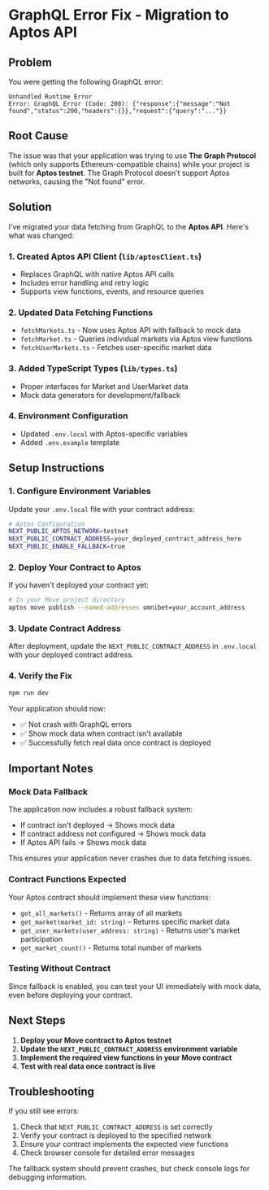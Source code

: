 # GraphQL Error Fix - Migration to Aptos API

## Problem

You were getting the following GraphQL error:
```
Unhandled Runtime Error
Error: GraphQL Error (Code: 200): {"response":{"message":"Not found","status":200,"headers":{}},"request":{"query":"..."}}
```

## Root Cause

The issue was that your application was trying to use **The Graph Protocol** (which only supports Ethereum-compatible chains) while your project is built for **Aptos testnet**. The Graph Protocol doesn't support Aptos networks, causing the "Not found" error.

## Solution

I've migrated your data fetching from GraphQL to the **Aptos API**. Here's what was changed:

### 1. Created Aptos API Client (`lib/aptosClient.ts`)
- Replaces GraphQL with native Aptos API calls
- Includes error handling and retry logic
- Supports view functions, events, and resource queries

### 2. Updated Data Fetching Functions
- `fetchMarkets.ts` - Now uses Aptos API with fallback to mock data
- `fetchMarket.ts` - Queries individual markets via Aptos view functions
- `fetchUserMarkets.ts` - Fetches user-specific market data

### 3. Added TypeScript Types (`lib/types.ts`)
- Proper interfaces for Market and UserMarket data
- Mock data generators for development/fallback

### 4. Environment Configuration
- Updated `.env.local` with Aptos-specific variables
- Added `.env.example` template

## Setup Instructions

### 1. Configure Environment Variables

Update your `.env.local` file with your contract address:

```bash
# Aptos Configuration
NEXT_PUBLIC_APTOS_NETWORK=testnet
NEXT_PUBLIC_CONTRACT_ADDRESS=your_deployed_contract_address_here
NEXT_PUBLIC_ENABLE_FALLBACK=true
```

### 2. Deploy Your Contract to Aptos

If you haven't deployed your contract yet:

```bash
# In your Move project directory
aptos move publish --named-addresses omnibet=your_account_address
```

### 3. Update Contract Address

After deployment, update the `NEXT_PUBLIC_CONTRACT_ADDRESS` in `.env.local` with your deployed contract address.

### 4. Verify the Fix

```bash
npm run dev
```

Your application should now:
- ✅ Not crash with GraphQL errors
- ✅ Show mock data when contract isn't available
- ✅ Successfully fetch real data once contract is deployed

## Important Notes

### Mock Data Fallback
The application now includes a robust fallback system:
- If contract isn't deployed → Shows mock data
- If contract address not configured → Shows mock data  
- If Aptos API fails → Shows mock data

This ensures your application never crashes due to data fetching issues.

### Contract Functions Expected
Your Aptos contract should implement these view functions:
- `get_all_markets()` - Returns array of all markets
- `get_market(market_id: string)` - Returns specific market data
- `get_user_markets(user_address: string)` - Returns user's market participation
- `get_market_count()` - Returns total number of markets

### Testing Without Contract
Since fallback is enabled, you can test your UI immediately with mock data, even before deploying your contract.

## Next Steps

1. **Deploy your Move contract to Aptos testnet**
2. **Update the `NEXT_PUBLIC_CONTRACT_ADDRESS` environment variable**
3. **Implement the required view functions in your Move contract**
4. **Test with real data once contract is live**

## Troubleshooting

If you still see errors:
1. Check that `NEXT_PUBLIC_CONTRACT_ADDRESS` is set correctly
2. Verify your contract is deployed to the specified network
3. Ensure your contract implements the expected view functions
4. Check browser console for detailed error messages

The fallback system should prevent crashes, but check console logs for debugging information.